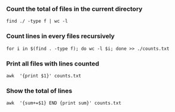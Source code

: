 ### Count the total of files in the current directory

`find ./ -type f | wc -l`

### Count lines in every files recursively 

`for i in $(find . -type f); do wc -l $i; done >> ./counts.txt`

### Print all files with lines counted

`awk  '{print $1}' counts.txt`

### Show the total of lines

`awk  '{sum+=$1} END {print sum}' counts.txt`
